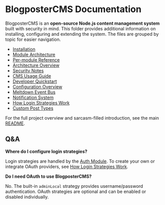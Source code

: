 # BlogposterCMS Documentation

BlogposterCMS is an **open-source Node.js content management system** built with security in mind.
This folder provides additional information on installing, configuring and extending the system. The files are grouped by topic for easier navigation.

- [Installation](installation.md)
- [Module Architecture](modules.md)
- [Per-module Reference](modules)
- [Architecture Overview](architecture.md)
- [Security Notes](security.md)
- [CMS Usage Guide](guide.md)
- [Developer Quickstart](developer_quickstart.md)
- [Configuration Overview](configuration.md)
- [Meltdown Event Bus](meltdown_event_bus.md)
- [Notification System](notification_system.md)
- [How Login Strategies Work](how_login_strategies_work.md)
- [Custom Post Types](custom_post_types.md)

For the full project overview and sarcasm-filled introduction, see the main [README](../README.md).

## Q&A

**Where do I configure login strategies?**

Login strategies are handled by the [Auth Module](modules/auth.md). To create your own or integrate OAuth providers, see [How Login Strategies Work](how_login_strategies_work.md).

**Do I need OAuth to use BlogposterCMS?**

No. The built-in `adminLocal` strategy provides username/password authentication. OAuth strategies are optional and can be enabled or disabled individually.
